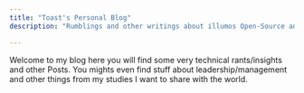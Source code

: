 ```yaml
---
title: "Toast's Personal Blog"
description: "Rumblings and other writings about illumos Open-Source and other projects."

---
```

Welcome to my blog here you will find some very technical rants/insights and other Posts. You mights even find stuff about leadership/management and other things from my studies I want to share with the world.
